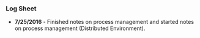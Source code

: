 ### Log Sheet
- **7/25/2016** - Finished notes on process management and started notes on process management (Distributed Environment).